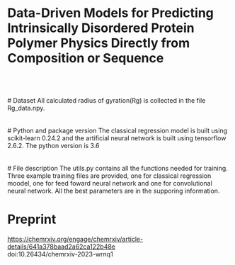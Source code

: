 # Data-Driven Models for Predicting Intrinsically Disordered Protein Polymer Physics Directly from Composition or Sequence
<br>
<br>
<br>
# Dataset
All calculated radius of gyration(Rg) is collected in the file Rg_data.npy.
<br>
<br>
<br>
# Python and package version
The classical regression model is built using scikit-learn 0.24.2 and the artificial neural network is built using tensorflow 2.6.2. The python version is 3.6
<br>
<br>
<br>
# File description
The utils.py contains all the functions needed for training.
<br>
Three example training files are provided, one for classical regression moodel, one for feed foward neural network and one for convolutional neural network. All the best parameters are in the supporing information.

# Preprint
https://chemrxiv.org/engage/chemrxiv/article-details/641a378baad2a62ca122b48e
<br>
doi:10.26434/chemrxiv-2023-wrnq1

